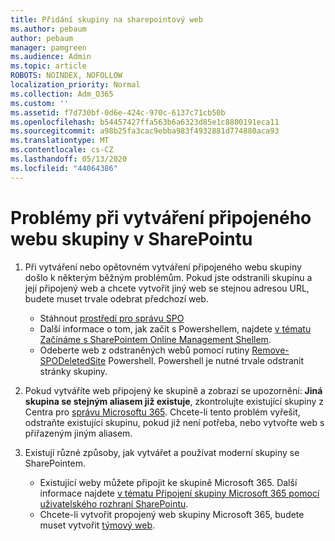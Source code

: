 ```yaml
---
title: Přidání skupiny na sharepointový web
ms.author: pebaum
author: pebaum
manager: pamgreen
ms.audience: Admin
ms.topic: article
ROBOTS: NOINDEX, NOFOLLOW
localization_priority: Normal
ms.collection: Adm_O365
ms.custom: ''
ms.assetid: f7d730bf-0d6e-424c-970c-6137c71cb50b
ms.openlocfilehash: b54457427ffa563b6a6323d85e1c8800191eca11
ms.sourcegitcommit: a98b25fa3cac9ebba983f4932881d774880aca93
ms.translationtype: MT
ms.contentlocale: cs-CZ
ms.lasthandoff: 05/13/2020
ms.locfileid: "44064386"
---
```

# <a name="issues-when-creating-a-group-connected-site-in-sharepoint"></a>Problémy při vytváření připojeného webu skupiny v SharePointu

1. Při vytváření nebo opětovném vytváření připojeného webu skupiny došlo k některým běžným problémům.
Pokud jste odstranili skupinu a její připojený web a chcete vytvořit jiný web se stejnou adresou URL, budete muset trvale odebrat předchozí web.

   - Stáhnout [prostředí pro správu SPO](https://support.office.com/article/introduction-to-the-sharepoint-online-management-shell-c16941c3-19b4-4710-8056-34c034493429)
   - Další informace o tom, jak začít s Powershellem, najdete [v tématu Začínáme s SharePointem Online Management Shellem](https://docs.microsoft.com/powershell/module/sharepoint-online/remove-sposite).
   - Odeberte web z odstraněných webů pomocí rutiny [Remove-SPODeletedSite](https://docs.microsoft.com/powershell/module/sharepoint-online/remove-sposite?view=sharepoint-ps) Powershell. Powershell je nutné trvale odstranit stránky skupiny.

1. Pokud vytváříte web připojený ke skupině a zobrazí se upozornění: **Jiná skupina se stejným aliasem již existuje**, zkontrolujte existující skupiny z Centra pro [správu Microsoftu 365](https://admin.microsoft.com/AdminPortal/Home#/groups). Chcete-li tento problém vyřešit, odstraňte existující skupinu, pokud již není potřeba, nebo vytvořte web s přiřazeným jiným aliasem.

1. Existují různé způsoby, jak vytvářet a používat moderní skupiny se SharePointem.

   - Existující weby můžete připojit ke skupině Microsoft 365. Další informace najdete [v tématu Připojení skupiny Microsoft 365 pomocí uživatelského rozhraní SharePointu](https://docs.microsoft.com/sharepoint/dev/transform/modernize-connect-to-office365-group#connect-an-office-365-group-using-the-sharepoint-user-interface).
   - Chcete-li vytvořit propojený web skupiny Microsoft 365, budete muset vytvořit [týmový web](https://admin.microsoft.com/sharepoint).
